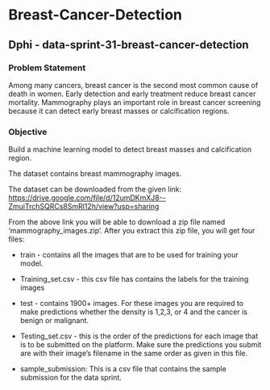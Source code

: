 # Breast-Cancer-Detection

## Dphi - data-sprint-31-breast-cancer-detection

### Problem Statement
Among many cancers, breast cancer is the second most common cause of death in women. Early detection and early treatment reduce breast cancer mortality. Mammography plays an important role in breast cancer screening because it can detect early breast masses or calcification regions.

### Objective 
Build a machine learning model to detect breast masses and calcification region.


The dataset contains breast mammography images.

 

The dataset can be downloaded from the given link: https://drive.google.com/file/d/12umDKmXJ8--ZmuiTrchSQRCs8SmRl12h/view?usp=sharing

From the above link you will be able to download a zip file named ‘mammography_images.zip’. After you extract this zip file, you will get four files:

* train - contains all the images that are to be used for training your model.

* Training_set.csv - this csv file has contains the labels for the training images

* test - contains 1900+ images. For these images you are required to make predictions whether the density is 1,2,3, or 4 and the cancer is benign or malignant.

* Testing_set.csv - this is the order of the predictions for each image that is to be submitted on the platform. Make sure the predictions you submit are with their image’s filename in the same order as given in this file.

* sample_submission: This is a csv file that contains the sample submission for the data sprint.

